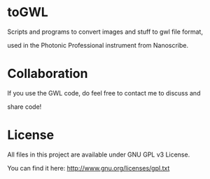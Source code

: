 toGWL
=====

Scripts and programs to convert images and stuff to gwl file format, 

used in the Photonic Professional instrument from Nanoscribe.


Collaboration
=====
If you use the GWL code, do feel free to contact me to discuss and 

share code!


License
=====
All files in this project are available under GNU GPL v3 License.

You can find it here: http://www.gnu.org/licenses/gpl.txt
